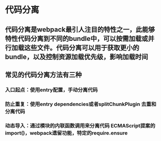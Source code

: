 # 代码分离

## 代码分离是webpack最引人注目的特性之一，此能够特性代码分离到不同的bundle中，可以按需加载或并行加载这些文件。代码分离可以用于获取更小的bundle，以及控制资源加载优先级，影响加载时间

## 常见的代码分离方法有三种
### 入口起点：使用entry配置，手动分离代码
### 防止重复：使用entry dependencies或者splitChunkPlugin 去重和分离代码
### 动态导入：通过模块的内联函数调用来分离代码 ECMAScript提案的import()，webpack遗留功能，特定的require.ensure